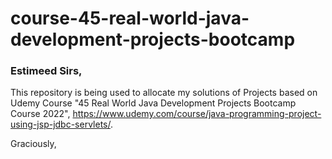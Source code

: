# course-45-real-world-java-development-projects-bootcamp

### Estimeed Sirs,

This repository is being used to allocate my solutions of Projects based on Udemy Course "45 Real World Java Development Projects Bootcamp Course 2022", https://www.udemy.com/course/java-programming-project-using-jsp-jdbc-servlets/.

Graciously,
